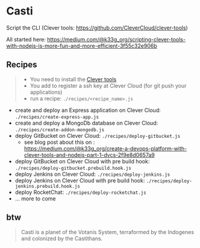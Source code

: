 # Casti
Script the CLI (Clever tools: https://github.com/CleverCloud/clever-tools)

All started here: https://medium.com/@k33g_org/scripting-clever-tools-with-nodejs-is-more-fun-and-more-efficient-3f55c32e906b

## Recipes

> - You need to install the [Clever tools](https://github.com/CleverCloud/clever-tools)
> - You add to register a ssh key at Clever Cloud (for git push your applications)
> - run a recipe: `./recipes/<recipe_name>.js`


- create and deploy an Express application on Clever Cloud: `./recipes/create-express-app.js`
- create and deploy a MongoDb database on Clever Cloud: `./recipes/create-addon-mongodb.js`
- deploy GitBucket on Clever Cloud: `./recipes/deploy-gitbucket.js`
  - see blog post about this on : https://medium.com/@k33g_org/create-a-devops-platform-with-clever-tools-and-nodejs-part-1-dvcs-2f9e8d0657a9
- deploy GitBucket on Clever Cloud with pre build hook: `./recipes/deploy-gitbucket.prebuild.hook.js`
- deploy Jenkins on Clever Cloud: `./recipes/deploy-jenkins.js`
- deploy Jenkins on Clever Cloud with pre build hook: `./recipes/deploy-jenkins.prebuild.hook.js`
- deploy RocketChat: `./recipes/deploy-rocketchat.js`
- ... more to come

## btw

> Casti is a planet of the Votanis System, terraformed by the Indogenes and colonized by the Castithans.
